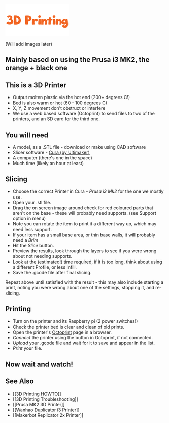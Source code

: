 ![Application Icon](images/3d-printer/3d-printing.png)

(Will add images later)

## Mainly based on using the Prusa i3 MK2, the orange + black one

## This is a 3D Printer

* Output molten plastic via the hot end (200+ degrees C!)
* Bed is also warm or hot (60 - 100 degrees C)
* X, Y, Z movement don't obstruct or interfere
* We use a web based software (Octoprint) to send files to two of the printers, and an SD card for the third one.

## You will need

* A model, as a .STL file - download or make using CAD software
* Slicer software - [Cura (by Ultimaker)](https://ultimaker.com/en/products/ultimaker-cura-software)
* A computer (there's one in the space)
* Much time (likely an hour at least)

## Slicing

* Choose the correct Printer in Cura - *Prusa i3 Mk2* for the one we mostly use.
* Open your .stl file.
* Drag the on screen image around check for red coloured parts that aren't on the base - these will probably need supports. (see Support option in menu)
* Note you can rotate the item to print it a different way up, which may need less support.
* If your item has a small base area, or thin base walls, it will probably need a *Brim*
* Hit the *Slice* button.
* Preview the results, look through the layers to see if you were wrong about not needing supports.
* Look at the (estimated!) time required, if it is too long, think about using a different Profile, or less Infill.
* Save the .gcode file after final slicing.

Repeat above until satisfied with the result - this may also include starting a print, noting you were wrong about one of the settings, stopping it, and re-slicing.

## Printing

* Turn on the printer and its Raspberry pi (2 power switches!)
* Check the printer bed is clear and clean of old prints.
* Open the printer's [Octoprint](http://192.168.1.11) page in a browser.
* *Connect* the printer using the button in Octoprint, if not connected.
* *Upload* your .gcode file and wait for it to save and appear in the list.
* *Print* your file.

## Now wait and watch!

## See Also

* [[3D Printing HOWTO]]
* [[3D Printing Troubleshooting]]
* [[Prusa MK2 3D Printer]]
* [[Wanhao Duplicator i3 Printer]]
* [[Makerbot Replicator 2x Printer]]
